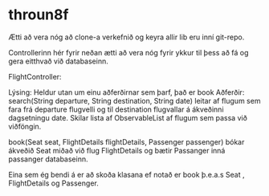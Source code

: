 # throun8f
Ætti að vera nóg að clone-a verkefnið og keyra allir lib eru inní git-repo.

Controllerinn hér fyrir neðan ætti að vera nóg fyrir ykkur til þess að fá og gera eitthvað við databaseinn.


FlightController:

Lýsing: Heldur utan um einu aðferðirnar sem þarf, það er book
Aðferðir: search(String departure, String destination, String date) leitar af flugum sem fara frá departure flugvelli og til destination flugvallar á ákveðinni dagsetningu date. Skilar lista af ObservableList <FlightDetails> af flugum sem passa við viðföngin.
  
book(Seat seat, FlightDetails flightDetails, Passenger passenger) bókar ákveðið Seat miðað við flug FlightDetails og bætir Passanger inná passanger databaseinn.

Eina sem ég bendi á er að skoða klasana ef notað er book þ.e.a.s Seat , FlightDetails og Passenger.
